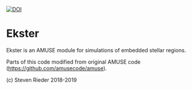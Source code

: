 [![DOI](https://zenodo.org/badge/187198836.svg)](https://zenodo.org/badge/latestdoi/187198836)
# Ekster
Ekster is an AMUSE module for simulations of embedded stellar regions.

Parts of this code modified from original AMUSE code (https://github.com/amusecode/amuse).

(c) Steven Rieder 2018-2019
